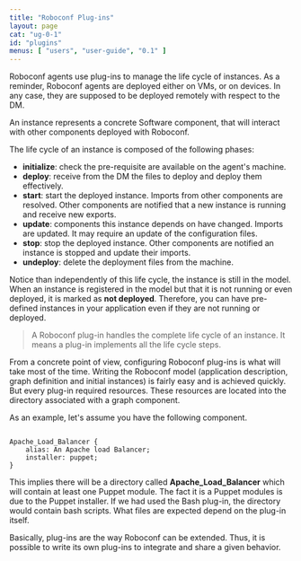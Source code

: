 ```yaml
---
title: "Roboconf Plug-ins"
layout: page
cat: "ug-0-1"
id: "plugins"
menus: [ "users", "user-guide", "0.1" ]
---
```


Roboconf agents use plug-ins to manage the life cycle of instances.
As a reminder, Roboconf agents are deployed either on VMs, or on devices. In any
case, they are supposed to be deployed remotely with respect to the DM.

An instance represents a concrete Software component, that will interact
with other components deployed with Roboconf.

The life cycle of an instance is composed of the following phases:

* **initialize**: check the pre-requisite are available on the agent's machine.
* **deploy**: receive from the DM the files to deploy and deploy them effectively.
* **start**: start the deployed instance.
  Imports from other components are resolved.
  Other components are notified that a new instance is running and receive new exports.
* **update**: components this instance depends on have changed. Imports are updated.
  It may require an update of the configuration files.
* **stop**: stop the deployed instance.
  Other components are notified an instance is stopped and update their imports.
* **undeploy**: delete the deployment files from the machine.

Notice than independently of this life cycle, the instance is still in the model.
When an instance is registered in the model but that it is not running or even deployed, it
is marked as **not deployed**. Therefore, you can have pre-defined instances in your application
even if they are not running or deployed.

> A Roboconf plug-in handles the complete life cycle of an instance.
> It means a plug-in implements all the life cycle steps.

From a concrete point of view, configuring Roboconf plug-ins is what will take most of the time.
Writing the Roboconf model (application description, graph definition and initial instances) is fairly
easy and is achieved quickly. But every plug-in required resources. These resources are located into the
directory associated with a graph component.

As an example, let's assume you have the following component.

<pre><code class="language-roboconf">
Apache_Load_Balancer {
	alias: An Apache load Balancer;
	installer: puppet;
}
</code></pre>

This implies there will be a directory called **Apache_Load_Balancer** which will contain at least
one Puppet module. The fact it is a Puppet modules is due to the Puppet installer. If we had used the
Bash plug-in, the directory would contain bash scripts. What files are expected depend on the plug-in itself.

Basically, plug-ins are the way Roboconf can be extended.
Thus, it is possible to write its own plug-ins to integrate and share a given behavior.
